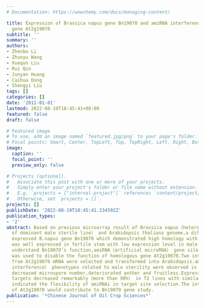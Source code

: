 ```yaml
---
# Documentation: https://wowchemy.com/docs/managing-content/

title: Expression of Brassica napus gene Bn19070 and amiRNA interference of homologous
  gene At2g19070
subtitle: ''
summary: ''
authors:
- Zhenbo Li
- Zhuoyu Wang
- Xuequn Liu
- Rui Qin
- Junyan Huang
- Caihua Dong
- Shengyi Liu
tags: []
categories: []
date: '2011-01-01'
lastmod: 2022-08-19T18:45:41+08:00
featured: false
draft: false

# Featured image
# To use, add an image named `featured.jpg/png` to your page's folder.
# Focal points: Smart, Center, TopLeft, Top, TopRight, Left, Right, BottomLeft, Bottom, BottomRight.
image:
  caption: ''
  focal_point: ''
  preview_only: false

# Projects (optional).
#   Associate this post with one or more of your projects.
#   Simply enter your project's folder or file name without extension.
#   E.g. `projects = ["internal-project"]` references `content/project/deep-learning/index.md`.
#   Otherwise, set `projects = []`.
projects: []
publishDate: '2022-08-19T10:45:41.234592Z'
publication_types:
- '2'
abstract: Based on previous microarray result of Brassica napus（heterozygous pairs
  of dominant male sterile line） and Arabidopsis thaliana genome,a differentially
  expressed B.napus gene Bn19070 which demonstrated high homology with At2g19070 emerged.It
  was well expressed in fertile stem with low expression level in male sterile stem.To
  understand Bn19070’s function,amiRNA（artificial microRNA） gene silencing technique
  was used to disable the function of homologous gene At2g19070.Two interference targets
  from At2g19070 mRNA were selected and transformed into Arabidopsis.amiRNAi（amiRNA
  interference） phenotypes related to male sterility were observed in transgenic Arabidopsis,including
  decreased microspore number,deteriorated anther and fruitless.Expressions of both
  targets decreased remarkably（more than 90%） in T2 lines with similar phenomena.Results
  indicated the flexibility of amiRNAi in target site selection.The interference research
  of At2g19070 would contribute to Bn19070 gene study.
publication: '*Chinese Journal of Oil Crop Sciences*'
---
```

